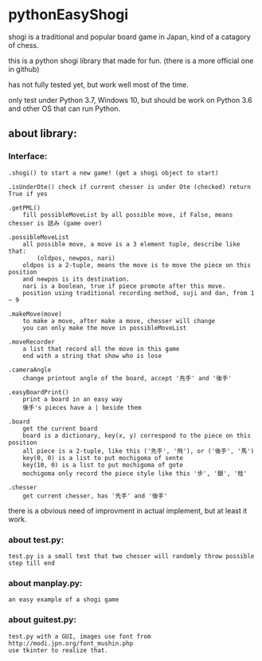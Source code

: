 # pythonEasyShogi
shogi is a traditional and popular board game in Japan, kind of a catagory of chess.

this is a python shogi library that made for fun. (there is a more official one in github)

has not fully tested yet, but work well most of the time.

only test under Python 3.7, Windows 10, but should be work on Python 3.6 and other OS that can run Python. 

<h2>about library:</h2>

<h3>Interface:</h3>
	
	.shogi() to start a new game! (get a shogi object to start)
	
	.isUnderOte() check if current chesser is under Ote (checked) return True if yes
    
	.getPML()
		fill possibleMoveList by all possible move, if False, means chesser is 詰み (game over)
    
	.possibleMoveList 
		all possible move, a move is a 3 element tuple, describe like that:
			(oldpos, newpos, nari)
		oldpos is a 2-tuple, means the move is to move the piece on this position
		and newpos is its destination.
		nari is a boolean, true if piece promote after this move.
		position using traditional recording method, suji and dan, from 1 ~ 9
    
	.makeMove(move)
		to make a move, after make a move, chesser will change
		you can only make the move in possibleMoveList   
    
	.moveRecorder
		a list that record all the move in this game
		end with a string that show who is lose
    
	.cameraAngle
		change printout angle of the board, accept '先手' and '後手'
    
	.easyBoardPrint()
		print a board in an easy way
		後手's pieces have a | beside them
    
	.board
		get the current board
		board is a dictionary, key(x, y) correspond to the piece on this position
		all piece is a 2-tuple, like this ('先手', '飛'), or ('後手', '馬')
		key(0, 0) is a list to put mochigoma of sente
		key(10, 0) is a list to put mochigoma of gote
		mochigoma only record the piece style like this '步', '銀', '桂'
    
	.chesser
		get current chesser, has '先手' and '後手'

there is a obvious need of improvment in actual implement, but at least it work.

<h3>about test.py:</h3>

	test.py is a small test that two chesser will randomly throw possible step till end

<h3>about manplay.py:</h3>

	an easy example of a shogi game

<h3>about guitest.py:</h3>

	test.py with a GUI, images use font from http://modi.jpn.org/font_mushin.php
	use tkinter to realize that.

